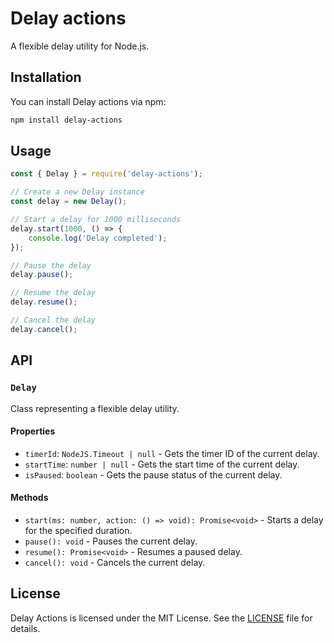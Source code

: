 # Delay actions

A flexible delay utility for Node.js.

## Installation

You can install Delay actions via npm:

```bash
npm install delay-actions
```

## Usage

```javascript
const { Delay } = require('delay-actions');

// Create a new Delay instance
const delay = new Delay();

// Start a delay for 1000 milliseconds
delay.start(1000, () => {
    console.log('Delay completed');
});

// Pause the delay
delay.pause();

// Resume the delay
delay.resume();

// Cancel the delay
delay.cancel();
```

## API

### `Delay`

Class representing a flexible delay utility.

#### Properties

- `timerId`: `NodeJS.Timeout | null` - Gets the timer ID of the current delay.
- `startTime`: `number | null` - Gets the start time of the current delay.
- `isPaused`: `boolean` - Gets the pause status of the current delay.

#### Methods

- `start(ms: number, action: () => void): Promise<void>` - Starts a delay for the specified duration.
- `pause(): void` - Pauses the current delay.
- `resume(): Promise<void>` - Resumes a paused delay.
- `cancel(): void` - Cancels the current delay.

## License

Delay Actions is licensed under the MIT License. See the [LICENSE](./LICENSE) file for details.